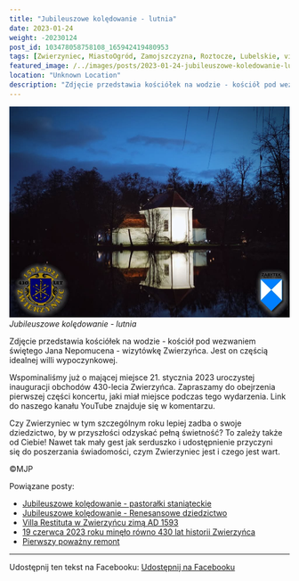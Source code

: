 ```yaml
---
title: "Jubileuszowe kolędowanie - lutnia"
date: 2023-01-24
weight: -20230124
post_id: 103478058758108_165942419480953
tags: [Zwierzyniec, MiastoOgród, Zamojszczyzna, Roztocze, Lubelskie, villarestituta, turystyka, dziedzictwo, zabytki, krajobrazy]
featured_image: /../images/posts/2023-01-24-jubileuszowe-koledowanie-lutnia.jpg
location: "Unknown Location"
description: "Zdjęcie przedstawia kościółek na wodzie - kościół pod wezwaniem świętego Jana Nepomucena - wizytówkę Zwierzyńca. Jest on częścią idealnej willi wypocz..."
---
```


![Jubileuszowe kolędowanie - lutnia](/images/posts/2023-01-24-jubileuszowe-koledowanie-lutnia.jpg)
*Jubileuszowe kolędowanie - lutnia*

Zdjęcie przedstawia kościółek na wodzie - kościół pod wezwaniem świętego Jana Nepomucena - wizytówkę Zwierzyńca. Jest on częścią idealnej willi wypoczynkowej.

Wspominaliśmy już o mającej miejsce 21. stycznia 2023 uroczystej inauguracji obchodów 430-lecia Zwierzyńca. Zapraszamy do obejrzenia pierwszej części koncertu, jaki miał miejsce podczas tego wydarzenia. Link do naszego kanału YouTube znajduje się w komentarzu.

Czy Zwierzyniec w tym szczególnym roku lepiej zadba o swoje dziedzictwo, by w przyszłości odzyskać pełną świetność?
To zależy także od Ciebie!
Nawet tak mały gest jak serduszko i udostępnienie przyczyni się do poszerzania świadomości, czym Zwierzyniec jest i czego jest wart.



©MJP

Powiązane posty:
- [Jubileuszowe kolędowanie - pastorałki staniąteckie](/posts/jubileuszowe-koledowanie-pastoralki-staniateckie)
- [Jubileuszowe kolędowanie - Renesansowe dziedzictwo](/posts/jubileuszowe-koledowanie-renesansowe-dziedzictwo)
- [Villa Restituta w Zwierzyńcu zimą AD 1593](/posts/villa-restituta-w-zwierzyncu-zima-ad-1593)
- [19 czerwca 2023 roku minęło równo 430 lat historii Zwierzyńca](/posts/19czerwca-2023-roku-minelo-rowno-430-lat-historii)
- [Pierwszy poważny remont](/posts/pierwszy-powazny-remont)


---

Udostępnij ten tekst na Facebooku:
[Udostępnij na Facebooku](https://www.facebook.com/sharer/sharer.php?u=https://stowarzyszeniewachniewskiej.pl/posts/jubileuszowe-koledowanie-lutnia)

<script type="application/ld+json">
{
  "@context": "https://schema.org",
  "@type": "BlogPosting",
  "headline": "Jubileuszowe kolędowanie - lutnia",
  "datePublished": "2023-01-24",
  "dateModified": "2023-01-24",
  "author": {
    "@type": "Person",
    "name": "Michał Jan Patyk"
  },
  "publisher": {
    "@type": "Organization",
    "name": "Stowarzyszenie im. Aleksandry Wachniewskiej",
    "logo": {
      "@type": "ImageObject",
      "url": "https://stowarzyszeniewachniewskiej.pl/images/logo/logo.svg"
    }
  },
  "mainEntityOfPage": {
    "@type": "WebPage",
    "@id": "https://stowarzyszeniewachniewskiej.pl/posts/jubileuszowe-koledowanie-lutnia"
  },
  "image": {
    "@type": "ImageObject",
    "url": "https://stowarzyszeniewachniewskiej.pl//images/posts/2023-01-24-jubileuszowe-koledowanie-lutnia.jpg"
  },
  "articleSection": "Dziedzictwo Kulturowe i Zabytki",
  "keywords": "[Zwierzyniec, MiastoOgród, Zamojszczyzna, Roztocze, Lubelskie, villarestituta, turystyka, dziedzictwo, zabytki, krajobrazy]",
  "wordCount": 98,
  "articleBody": "Zdjęcie przedstawia kościółek na wodzie - kościół pod wezwaniem świętego Jana Nepomucena - wizytówkę Zwierzyńca. Jest on częścią idealnej willi wypoczynkowej.\n\nWspominaliśmy już o mającej miejsce 21. stycznia 2023 uroczystej inauguracji obchodów 430-lecia Zwierzyńca. Zapraszamy do obejrzenia pierwszej części koncertu, jaki miał miejsce podczas tego wydarzenia. Link do naszego kanału YouTube znajduje się w komentarzu.\n\nCzy Zwierzyniec w tym szczególnym roku lepiej zadba o swoje dziedzictwo, by w przyszłości odzyskać pełną świetność?\nTo zależy także od Ciebie!\nNawet tak mały gest jak serduszko i udostępnienie przyczyni się do poszerzania świadomości, czym Zwierzyniec jest i czego jest wart.\n\n\n\n©MJP",
  "description": "Zdjęcie przedstawia kościółek na wodzie - kościół pod wezwaniem świętego Jana Nepomucena - wizytówkę Zwierzyńca. Jest on częścią idealnej willi wypocz...",
  "copyrightHolder": {
    "@type": "Person",
    "name": "Michał Jan Patyk"
  }
}
</script>
<script type="application/ld+json">
{
  "@context": "https://schema.org",
  "@type": "BreadcrumbList",
  "itemListElement": [
    {
      "@type": "ListItem",
      "position": 1,
      "name": "Home",
      "item": "https://stowarzyszeniewachniewskiej.pl"
    },
    {
      "@type": "ListItem",
      "position": 2,
      "name": "posts",
      "item": "https://stowarzyszeniewachniewskiej.pl/posts"
    },
    {
      "@type": "ListItem",
      "position": 3,
      "name": "Jubileuszowe kolędowanie - lutnia",
      "item": "https://stowarzyszeniewachniewskiej.pl/posts/jubileuszowe-koledowanie-lutnia"
    }
  ]
}
</script>
